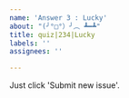 ```yaml
---
name: 'Answer 3 : Lucky'
about: "(╯°□°）╯︵ ┻━┻"
title: quiz|234|Lucky
labels: ''
assignees: ''

---
```


Just click 'Submit new issue'.

